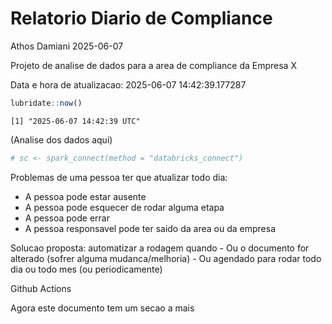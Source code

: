 # Relatorio Diario de Compliance
Athos Damiani
2025-06-07

Projeto de analise de dados para a area de compliance da Empresa X

Data e hora de atualizacao: 2025-06-07 14:42:39.177287

``` r
lubridate::now()
```

    [1] "2025-06-07 14:42:39 UTC"

(Analise dos dados aqui)

``` r
# sc <- spark_connect(method = "databricks_connect")
```

Problemas de uma pessoa ter que atualizar todo dia:

-   A pessoa pode estar ausente
-   A pessoa pode esquecer de rodar alguma etapa
-   A pessoa pode errar
-   A pessoa responsavel pode ter saido da area ou da empresa

Solucao proposta: automatizar a rodagem quando - Ou o documento for
alterado (sofrer alguma mudanca/melhoria) - Ou agendado para rodar todo
dia ou todo mes (ou periodicamente)

Github Actions

Agora este documento tem um secao a mais
